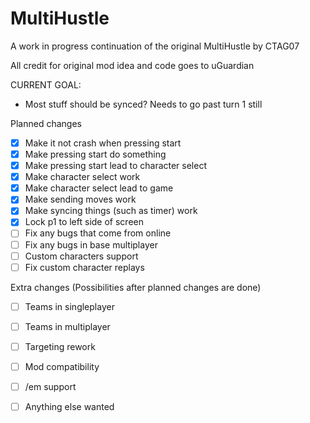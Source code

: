 # MultiHustle
A work in progress continuation of the original MultiHustle by CTAG07

All credit for original mod idea and code goes to uGuardian

CURRENT GOAL:

- Most stuff should be synced? Needs to go past turn 1 still

Planned changes
- [x] Make it not crash when pressing start
- [x] Make pressing start do something
- [x] Make pressing start lead to character select
- [x] Make character select work
- [x] Make character select lead to game
- [x] Make sending moves work
- [x] Make syncing things (such as timer) work
- [x] Lock p1 to left side of screen
- [ ] Fix any bugs that come from online
- [ ] Fix any bugs in base multiplayer
- [ ] Custom characters support
- [ ] Fix custom character replays

Extra changes (Possibilities after planned changes are done)
- [ ] Teams in singleplayer
- [ ] Teams in multiplayer
- [ ] Targeting rework
- [ ] Mod compatibility
- [ ] /em support
- [ ] Anything else wanted

